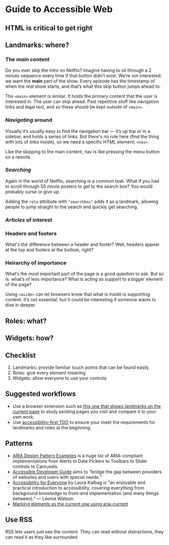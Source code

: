# Guide to Accessible Web

## HTML is critical to get right

## Landmarks: where?

### The _main_ content

Do you ever skip the intro on Netflix? Imagine having to sit through a 2 minute sequence every time if that button didn’t exist. We’re not interested: we want the **main** part of the show. Every episode has the timestamp of when the _real_ show starts, and that’s what this skip button jumps ahead to.

The `<main>` element is similar. It holds the primary content that the user is interested in. The user can _skip_ ahead. Past repetitive stuff like navigation links and legal text, and so these should be kept outside of `<main>`.

### _Navigating_ around

Visually it’s usually easy to find the navigation bar — it’s up top or in a sidebar, and holds a series of links. But there's no rule here (find the thing with lots of links inside), so we need a specific HTML element: `<nav>`.

Like the skipping to the main content, nav is like pressing the menu button on a remote.

### _Searching_

Again in the world of Netflix, searching is a common task. What if you had to scroll through 50 movie posters to get to the search box? You would probably curse or give up.

Adding the `role` attribute with `"searchbox"` adds it as a landmark, allowing people to jump straight to the search and quickly get searching.

### _Articles_ of interest

### Headers and footers

What's the difference between a header and footer? Well, headers appear at the top and footers at the bottom, right?

### Heirarchy of importance

What’s the most important part of the page is a good question to ask. But so is: what’s of less importance? What is acting as support to a bigger element of the page?

Using `<aside>` can let browsers know that what is inside is supporting content. It’s not essential, but it could be interesting if someone wants to dive in deeper. 

## Roles: what?

## Widgets: how?

## Checklist

1. Landmarks: provide familiar touch points that can be found easily
2. Roles: give every element meaning
3. Widgets: allow everyone to use your controls

## Suggested workflows

- Use a browser extension such as [this one that shows landmarks on the current page](https://chrome.google.com/webstore/detail/landmark-navigation-via-k/ddpokpbjopmeeiiolheejjpkonlkklgp) to study existing pages you visit and compare it to your own work.
- Use [accessibility-first TDD](http://localhost:4848/guides/accessibility-first-testing/) to ensure your meet the requirements for landmarks and roles at the beginning.

## Patterns

- [ARIA Design Pattern Examples](https://www.w3.org/TR/wai-aria-practices/examples/) is a huge list of ARIA-compliant implementations from Alerts to Date Pickers to Toolbars to Slider controls to Carousels.
- [Accessible Developer Guide](https://www.accessibility-developer-guide.com/introduction/) aims to “bridge the gap between providers of websites and users with special needs.”
- [Accessibility for Everyone](https://abookapart.com/products/accessibility-for-everyone) by Laura Kalbag is “an enjoyable and practical introduction to accessibility, covering everything from background knowledge to front-end implementation (and many things between).” — Léonie Watson
- [Marking elements as the current one using aria-current](https://www.accessibility-developer-guide.com/examples/sensible-aria-usage/current/)

## Use RSS

RSS lets users just see the content. They can read without distractions, they can read it as they like surrounded
